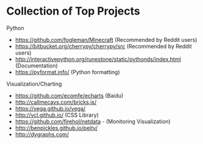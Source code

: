 # Collection of Top Projects

Python
- https://github.com/fogleman/Minecraft  (Recommended by Reddit users)
- https://bitbucket.org/cherrypy/cherrypy/src (Recommended by Reddit users)
- http://interactivepython.org/runestone/static/pythonds/index.html (Documentation)
- https://pyformat.info/ (Python formatting)


Visualization/Charting
- https://github.com/ecomfe/echarts (Baidu)
- http://callmecavs.com/bricks.js/
- https://vega.github.io/vega/
- http://vcl.github.io/  (CSS Library)
- https://github.com/firehol/netdata - (Monitoring Visualization)
- http://benpickles.github.io/peity/
- http://dygraphs.com/
